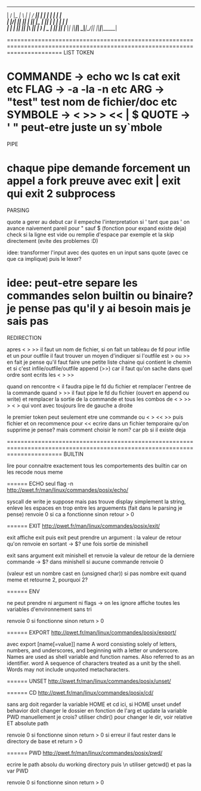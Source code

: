 
  __  __ ___ _   _ ___ ____  _   _ _____ _     _     
 |  \/  |_ _| \ | |_ _/ ___|| | | | ____| |   | |    
 | |\/| || ||  \| || |\___ \| |_| |  _| | |   | |    
 | |  | || || |\  || | ___) |  _  | |___| |___| |___ 
 |_|  |_|___|_| \_|___|____/|_| |_|_____|_____|_____|
                                                     


============================================================================================================================
LIST TOKEN

COMMANDE -> echo wc ls cat exit etc
FLAG -> -a -la -n etc
ARG -> "test" test nom de fichier/doc etc
SYMBOLE ->   < >> > << | $ 
QUOTE ->    ' " peut-etre juste un sy`mbole
============================================================================================================================
PIPE

chaque pipe demande forcement un appel a fork preuve avec exit | exit qui exit 2 subprocess
============================================================================================================================
PARSING

quote a gerer au debut car il empeche l'interpretation
si ' tant que pas ' on avance naivement
pareil pour " sauf $ (fonction pour expand existe deja)
check si la ligne est vide ou remplie d'espace par exemple et la skip directement (evite des problemes :D)

idee: transformer l'input avec des quotes en un input sans quote (avec ce que ca implique) puis le lexer?

idee: peut-etre separe les commandes selon builtin ou binaire? je pense pas qu'il y ai besoin mais je sais pas
============================================================================================================================
REDIRECTION

apres < > >> il faut un nom de fichier, si on fait un tableau de fd pour infile et un pour outfile il faut trouver un moyen d'indiquer si l'outfile est > ou >>
en fait je pense qu'il faut faire une petite liste chaine qui contient le chemin et si c'est infile/outfile/outfile append (>>) car il faut qu'on sache dans quel ordre sont ecrits les < > >>

quand on rencontre < il faudra pipe le fd du fichier et remplacer l'entree de la commande
quand > >> il faut pipe le fd du fichier (ouvert en append ou write) et remplacer la sortie de la commande
et tous les combos de < > >> > < > qui vont avec
toujours lire de gauche a droite

le premier token peut seulement etre une commande ou < > << >> puis fichier et on recommence
pour << ecrire dans un fichier temporaire qu'on supprime je pense? mais comment choisir le nom? car pb si il existe deja

============================================================================================================================
BUILTIN

lire pour connaitre exactement tous les comportements des builtin car on les recode nous meme

======
ECHO seul flag -n
http://pwet.fr/man/linux/commandes/posix/echo/

syscall de write je suppose mais pas trouve
display simplement la string, enleve les espaces en trop entre les arguements (fait dans le parsing je pense)
renvoie 0 si ca a fonctionne
sinon retour > 0

======
EXIT
http://pwet.fr/man/linux/commandes/posix/exit/

exit affiche exit puis exit
peut prendre un argument : la valeur de retour qu'on renvoie en sortant -> $? une fois sortie de minishell 

exit sans argument exit minishell et renvoie la valeur de retour de la derniere commande -> $? dans minishell
si aucune commande renvoie 0

(valeur est un nombre cast en (unsigned char)) si pas nombre exit quand meme et retourne 2, pourquoi 2?


======
ENV

ne peut prendre ni argument ni flags -> on les ignore
affiche toutes les variables d'environnement sans tri

renvoie 0 si fonctionne sinon return > 0


======
EXPORT
http://pwet.fr/man/linux/commandes/posix/export/


avec export [name[=value]]
name
A word consisting solely of letters, numbers, and underscores, and beginning with a letter or underscore. Names are used as shell variable and function names. Also referred to as an identifier.
word
A sequence of characters treated as a unit by the shell. Words may not include unquoted metacharacters.

======
UNSET
http://pwet.fr/man/linux/commandes/posix/unset/


======
CD 
http://pwet.fr/man/linux/commandes/posix/cd/

sans arg doit regarder la variable HOME et cd ici, si HOME unset undef behavior
doit changer le dossier en fonction de l'arg et update la variable PWD manuellement je crois?
utiliser chdir() pour changer le dir, voir relative ET absolute path

renvoie 0 si fonctionne sinon return > 0
si erreur il faut rester dans le directory de base et return > 0

======
PWD
http://pwet.fr/man/linux/commandes/posix/pwd/

ecrire le path absolu du working directory puis \n 
utiliser getcwd() et pas la var PWD

renvoie 0 si fonctionne sinon return > 0



